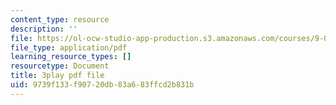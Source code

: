 ```yaml
---
content_type: resource
description: ''
file: https://ol-ocw-studio-app-production.s3.amazonaws.com/courses/9-00sc-introduction-to-psychology-fall-2011/9739f133f90720db83a683ffcd2b831b_bihrpOS0qtY.pdf
file_type: application/pdf
learning_resource_types: []
resourcetype: Document
title: 3play pdf file
uid: 9739f133-f907-20db-83a6-83ffcd2b831b
---
```

